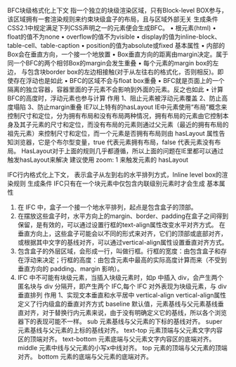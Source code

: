 BFC块级格式化上下文
指一个独立的块级渲染区域，只有Block-level BOX参与，该区域拥有一套渲染规则来约束块级盒子的布局，且与区域外部无关
生成条件
CSS2.1中规定满足下列CSS声明之一的元素便会生成BFC。
•	根元素(html)
•	float的值不为none
•	overflow的值不为visible
•	display的值为inline-block、table-cell、table-caption
•	position的值为absolute或fixed
基本属性
•	内部的Box会在垂直方向，一个接一个地放置
•	Box垂直方向的距离由margin决定。属于同一个BFC的两个相邻Box的margin会发生重叠
•	每个元素的margin box的左边， 与包含块border box的左边相接触(对于从左往右的格式化，否则相反)。即使存在浮动也是如此
•	BFC的区域不会与float box重叠
•	BFC就是页面上的一个隔离的独立容器，容器里面的子元素不会影响到外面的元素。反之也如此
•	计算BFC的高度时，浮动元素也参与计算
作用
1、阻止元素被浮动元素覆盖
2、防止高度塌陷
3、防止margin重叠
IE7以上特有的hasLayout
IE中元素使用“布局”概念来控制尺寸和定位，分为拥有布局和没有布局两种情况，拥有布局的元素由它控制本身及其子元素的尺寸和定位，而没有布局的元素则通过父元素（最近的拥有布局的祖先元素）来控制尺寸和定位，而一个元素是否拥有布局则由 hasLayout 属性告知浏览器，它是个布尔型变量，true 代表元素拥有布局，false 代表元素没有布局。
HasLayout对于上面的规则几乎都遵循，所以上面的问题在IE里都可以通过触发hasLayout来解决
建议使用 zoom: 1 来触发元素的 hasLayout

IFC行内格式化上下文，
表示盒子从左到右的水平排列方式，Inline level box的渲染规则
生成条件
IFC只有在一个块元素中仅包含内联级别元素时才会生成
基本属性
1.	在 IFC 中，盒子一个接一个地水平排列，起点是包含盒子的顶部。
2.	在摆放这些盒子时，水平方向上的margin、border、padding在盒子之间得到保留，是有效的，可以通过设置行框的text-align属性改变水平对齐方式。
在垂直方向上，这些盒子可能会以不同的形式来对齐，它们的顶部或底部对齐，或根据其中文字的基线对齐，可以通过vertical-align属性设置垂直对齐方式。
3.	包含盒子的外层区域，会形成一行，叫做行框。行框的宽度：由包含盒子和存在浮动来决定；行框的高度：由包含元素中最高的实际高度计算而来（不受到垂直方向的 padding、margin 影响）。
4.	IFC 中不可能有块级元素，当插入块级元素时，如p 中插入 div，会产生两个匿名块与 div 分隔开，即产生两个 IFC,每个 IFC 对外表现为块级元素，与 div 垂直排列
作用
1、实现文本垂直和水平居中
vertical-align
vertical-align属性定义了行内级盒的垂直对齐方式
baseline
默认值，元素基线与父元素基线垂直对齐，对于替换行内元素来说，由于没有明确定义它的基线，所以各个浏览器下的表现可能不一样。
sub
元素基线与父元素的下标的基线对齐。
super
元素基线与父元素的上标的基线对齐。
text-top
元素顶端与父元素文字内容区的顶端对齐。
text-bottom
元素底端与父元素文字内容区的底端对齐。
middle
元素中线与父元素的小写x中线对齐。
top
元素的顶端与父元素的顶端对齐。
bottom
元素的底端与父元素的底端对齐。
